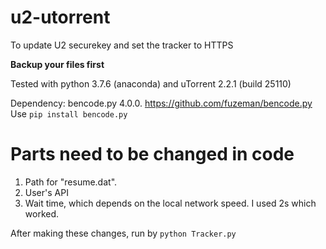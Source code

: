 # u2-utorrent
To update U2 securekey and set the tracker to HTTPS

**Backup your files first**

Tested with python 3.7.6 (anaconda) and uTorrent 2.2.1 (build 25110)

Dependency: bencode.py 4.0.0. https://github.com/fuzeman/bencode.py Use `pip install bencode.py`

# Parts need to be changed in code
1. Path for "resume.dat".
2. User's API
3. Wait time, which depends on the local network speed. I used 2s which worked.

After making these changes, run by `python Tracker.py`
